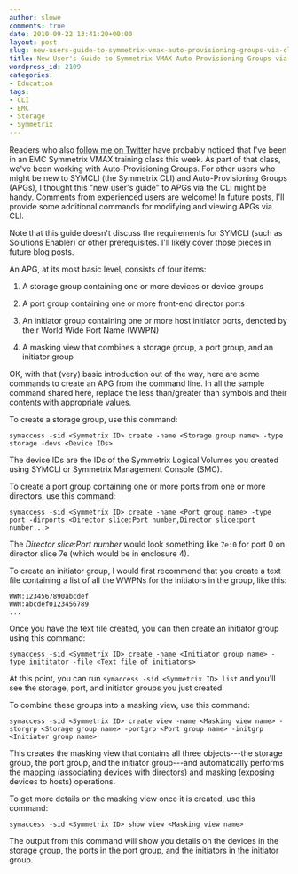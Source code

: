 ```yaml
---
author: slowe
comments: true
date: 2010-09-22 13:41:20+00:00
layout: post
slug: new-users-guide-to-symmetrix-vmax-auto-provisioning-groups-via-cli-part-1
title: New User's Guide to Symmetrix VMAX Auto Provisioning Groups via CLI, Part 1
wordpress_id: 2109
categories:
- Education
tags:
- CLI
- EMC
- Storage
- Symmetrix
---
```


Readers who also [follow me on Twitter](http://twitter.com/scott_lowe) have probably noticed that I've been in an EMC Symmetrix VMAX training class this week. As part of that class, we've been working with Auto-Provisioning Groups. For other users who might be new to SYMCLI (the Symmetrix CLI) and Auto-Provisioning Groups (APGs), I thought this "new user's guide" to APGs via the CLI might be handy. Comments from experienced users are welcome! In future posts, I'll provide some additional commands for modifying and viewing APGs via CLI.

Note that this guide doesn't discuss the requirements for SYMCLI (such as Solutions Enabler) or other prerequisites. I'll likely cover those pieces in future blog posts.

An APG, at its most basic level, consists of four items:

1. A storage group containing one or more devices or device groups

2. A port group containing one or more front-end director ports

3. An initiator group containing one or more host initiator ports, denoted by their World Wide Port Name (WWPN)

4. A masking view that combines a storage group, a port group, and an initiator group

OK, with that (very) basic introduction out of the way, here are some commands to create an APG from the command line. In all the sample command shared here, replace the less than/greater than symbols and their contents with appropriate values.

To create a storage group, use this command:

	symaccess -sid <Symmetrix ID> create -name <Storage group name> -type storage -devs <Device IDs>

The device IDs are the IDs of the Symmetrix Logical Volumes you created using SYMCLI or Symmetrix Management Console (SMC).

To create a port group containing one or more ports from one or more directors, use this command:

	symaccess -sid <Symmetrix ID> create -name <Port group name> -type port -dirports <Director slice:Port number,Director slice:port number...>

The _Director slice:Port number_ would look something like `7e:0` for port 0 on director slice 7e (which would be in enclosure 4).

To create an initiator group, I would first recommend that you create a text file containing a list of all the WWPNs for the initiators in the group, like this:

	WWN:1234567890abcdef  
	WWN:abcdef0123456789  
	...

Once you have the text file created, you can then create an initiator group using this command:

	symaccess -sid <Symmetrix ID> create -name <Initiator group name> -type inititator -file <Text file of initiators>

At this point, you can run `symaccess -sid <Symmetrix ID> list` and you'll see the storage, port, and initiator groups you just created.

To combine these groups into a masking view, use this command:

	symaccess -sid <Symmetrix ID> create view -name <Masking view name> -storgrp <Storage group name> -portgrp <Port group name> -initgrp <Initiator group name>

This creates the masking view that contains all three objects---the storage group, the port group, and the initiator group---and automatically performs the mapping (associating devices with directors) and masking (exposing devices to hosts) operations.

To get more details on the masking view once it is created, use this command:

	symaccess -sid <Symmetrix ID> show view <Masking view name>

The output from this command will show you details on the devices in the storage group, the ports in the port group, and the initiators in the initiator group.
